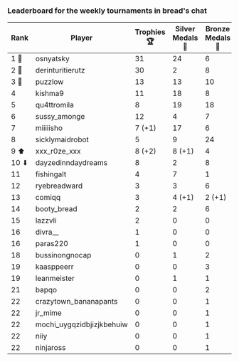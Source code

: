### Leaderboard for the weekly tournaments in bread's chat
| Rank | Player | Trophies 🏆 | Silver Medals 🥈 | Bronze Medals 🥉 | Points |
|------|--------|-------------|------------------|------------------|--------|
| 1 🥇 | osnyatsky | 31 | 24 | 6 | 120.0 |
| 2 🥈 | derinturitierutz | 30 | 2 | 8 | 96.0 |
| 3 🥉 | puzzlow | 13 | 13 | 10 | 57.0 |
| 4 | kishma9 | 11 | 18 | 8 | 55.0 |
| 5 | qu4ttromila | 8 | 19 | 18 | 52.0 |
| 6 | sussy_amonge | 12 | 4 | 7 | 43.5 |
| 7 | miiiiisho | 7 (+1) | 17 | 6 | 41.0 |
| 8 | sicklymaidrobot | 5 | 9 | 24 | 36.0 |
| 9 ⬆| xxx_r0ze_xxx | 8 (+2) | 8 (+1) | 4 | 34.0 |
| 10 ⬇| dayzedinndaydreams | 8 | 2 | 8 | 30.0 |
| 11 | fishingalt | 4 | 7 | 1 | 19.5 |
| 12 | ryebreadward | 3 | 3 | 6 | 15.0 |
| 13 | comiqq | 3 | 4 (+1) | 2 (+1) | 14.0 |
| 14 | booty_bread | 2 | 2 | 6 | 11.0 |
| 15 | lazzvli | 2 | 0 | 0 | 6.0 |
| 16 | divra__ | 1 | 0 | 0 | 3.0 |
| 16 | paras220 | 1 | 0 | 0 | 3.0 |
| 18 | bussinongnocap | 0 | 1 | 2 | 2.0 |
| 19 | kaasppeerr | 0 | 0 | 3 | 1.5 |
| 19 | leanmeister | 0 | 1 | 1 | 1.5 |
| 21 | bapqo | 0 | 0 | 2 | 1.0 |
| 22 | crazytown_bananapants | 0 | 0 | 1 | 0.5 |
| 22 | jr_mime | 0 | 0 | 1 | 0.5 |
| 22 | mochi_uygqzidbjizjkbehuiw | 0 | 0 | 1 | 0.5 |
| 22 | niiy | 0 | 0 | 1 | 0.5 |
| 22 | ninjaross | 0 | 0 | 1 | 0.5 |

